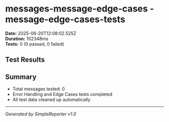 # messages-message-edge-cases - message-edge-cases-tests

**Date:** 2025-06-20T12:08:02.525Z  
**Duration:** 102348ms  
**Tests:** 0 (0 passed, 0 failed)

## Test Results



## Summary

- Total messages tested: 0
- Error Handling and Edge Cases tests completed
- All test data cleaned up automatically

---
*Generated by SimpleReporter v1.0*
